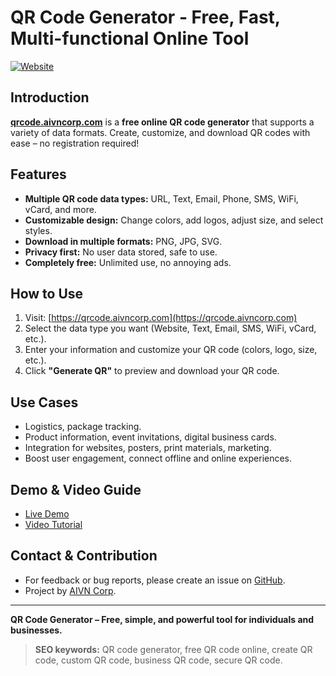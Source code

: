 # QR Code Generator - Free, Fast, Multi-functional Online Tool

[![Website](https://img.shields.io/website?url=https%3A%2F%2Fqrcode.aivncorp.com)](https://qrcode.aivncorp.com)

## Introduction

[**qrcode.aivncorp.com**](https://qrcode.aivncorp.com) is a **free online QR code generator** that supports a variety of data formats. Create, customize, and download QR codes with ease – no registration required!

## Features

- **Multiple QR code data types:** URL, Text, Email, Phone, SMS, WiFi, vCard, and more.
- **Customizable design:** Change colors, add logos, adjust size, and select styles.
- **Download in multiple formats:** PNG, JPG, SVG.
- **Privacy first:** No user data stored, safe to use.
- **Completely free:** Unlimited use, no annoying ads.

## How to Use

1. Visit: [https://qrcode.aivncorp.com](https://qrcode.aivncorp.com)
2. Select the data type you want (Website, Text, Email, SMS, WiFi, vCard, etc.).
3. Enter your information and customize your QR code (colors, logo, size, etc.).
4. Click **"Generate QR"** to preview and download your QR code.

## Use Cases

- Logistics, package tracking.
- Product information, event invitations, digital business cards.
- Integration for websites, posters, print materials, marketing.
- Boost user engagement, connect offline and online experiences.

## Demo & Video Guide

- [Live Demo](https://qrcode.aivncorp.com)
- [Video Tutorial](https://www.youtube.com/embed/QNwBPAG74K4)

## Contact & Contribution

- For feedback or bug reports, please create an issue on [GitHub](#).
- Project by [AIVN Corp](https://aivncorp.com).

---

**QR Code Generator – Free, simple, and powerful tool for individuals and businesses.**

> **SEO keywords:** QR code generator, free QR code online, create QR code, custom QR code, business QR code, secure QR code.

